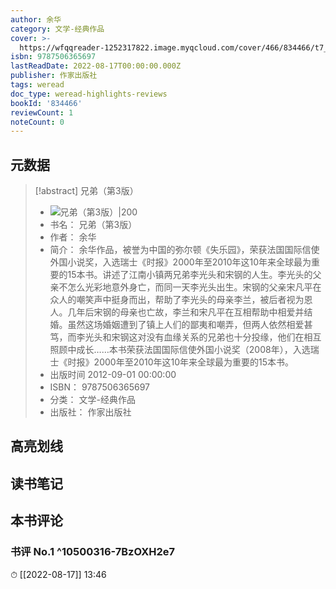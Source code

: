 ```yaml
---
author: 余华
category: 文学-经典作品
cover: >-
  https://wfqqreader-1252317822.image.myqcloud.com/cover/466/834466/t7_834466.jpg
isbn: 9787506365697
lastReadDate: 2022-08-17T00:00:00.000Z
publisher: 作家出版社
tags: weread
doc_type: weread-highlights-reviews
bookId: '834466'
reviewCount: 1
noteCount: 0
---
```


## 元数据

> [!abstract] 兄弟（第3版）
> - ![ 兄弟（第3版）|200](https://wfqqreader-1252317822.image.myqcloud.com/cover/466/834466/t7_834466.jpg)
> - 书名： 兄弟（第3版）
> - 作者： 余华
> - 简介： 余华作品，被誉为中国的弥尔顿《失乐园》，荣获法国国际信使外国小说奖，入选瑞士《时报》2000年至2010年这10年来全球最为重要的15本书。讲述了江南小镇两兄弟李光头和宋钢的人生。李光头的父亲不怎么光彩地意外身亡，而同一天李光头出生。宋钢的父亲宋凡平在众人的嘲笑声中挺身而出，帮助了李光头的母亲李兰，被后者视为恩人。几年后宋钢的母亲也亡故，李兰和宋凡平在互相帮助中相爱并结婚。虽然这场婚姻遭到了镇上人们的鄙夷和嘲弄，但两人依然相爱甚笃，而李光头和宋钢这对没有血缘关系的兄弟也十分投缘，他们在相互照顾中成长……本书荣获法国国际信使外国小说奖（2008年），入选瑞士《时报》2000年至2010年这10年来全球最为重要的15本书。
> - 出版时间 2012-09-01 00:00:00
> - ISBN： 9787506365697
> - 分类： 文学-经典作品
> - 出版社： 作家出版社

## 高亮划线

## 读书笔记

## 本书评论

### 书评 No.1  ^10500316-7BzOXH2e7
⏱ [[2022-08-17]]  13:46


